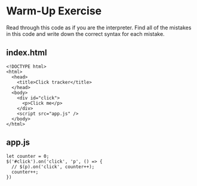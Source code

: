 # Warm-Up Exercise
Read through this code as if you are the interpreter. Find all of the mistakes in this code and write down the correct syntax for each mistake.

## index.html

```
<!DOCTYPE html>
<html>
  <head>
    <title>Click tracker</title>
  </head>
  <body>
    <div id="click">
      <p>Click me</p>
    </div>
    <script src="app.js" />
  </body>
</html>
```

## app.js

```
let counter = 0;
$('#click').on('click', 'p', () => {
  // $(p).on('click', counter++);
  counter++;
})
```
